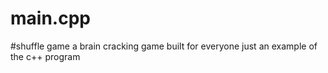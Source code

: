 # main.cpp
#shuffle game a brain cracking game built for everyone just an example of the c++ program
